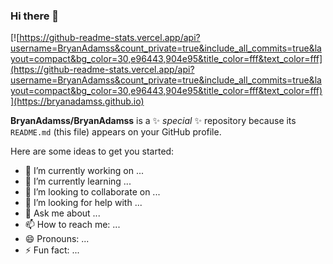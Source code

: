 ### Hi there 👋

[![https://github-readme-stats.vercel.app/api?username=BryanAdamss&count_private=true&include_all_commits=true&layout=compact&bg_color=30,e96443,904e95&title_color=fff&text_color=fff](https://github-readme-stats.vercel.app/api?username=BryanAdamss&count_private=true&include_all_commits=true&layout=compact&bg_color=30,e96443,904e95&title_color=fff&text_color=fff)](https://bryanadamss.github.io)

**BryanAdamss/BryanAdamss** is a ✨ _special_ ✨ repository because its `README.md` (this file) appears on your GitHub profile.

Here are some ideas to get you started:

- 🔭 I’m currently working on ...
- 🌱 I’m currently learning ...
- 👯 I’m looking to collaborate on ...
- 🤔 I’m looking for help with ...
- 💬 Ask me about ...
- 📫 How to reach me: ...
- 😄 Pronouns: ...
- ⚡ Fun fact: ...

